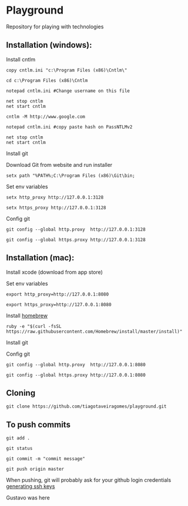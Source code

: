 # Playground

Repository for playing with technologies

## Installation (windows):

Install cntlm

	copy cntlm.ini "c:\Program Files (x86)\Cntlm\"

	cd c:\Program Files (x86)\Cntlm

	notepad cntlm.ini #Change username on this file

	net stop cntlm
	net start cntlm

	cntlm -M http://www.google.com

	notepad cntlm.ini #copy paste hash on PassNTLMv2

	net stop cntlm
	net start cntlm

Install git

Download Git from website and run installer

	setx path "%PATH%;C:\Program Files (x86)\Git\bin;

Set env variables

    setx http_proxy http://127.0.0.1:3128

    setx https_proxy http://127.0.0.1:3128

Config git

    git config --global http.proxy  http://127.0.0.1:3128

    git config --global https.proxy http://127.0.0.1:3128

## Installation (mac):

Install xcode (download from app store)

Set env variables

    export http_proxy=http://127.0.0.1:8080

    export https_proxy=http://127.0.0.1:8080

Install [homebrew](http://brew.sh/)

    ruby -e "$(curl -fsSL https://raw.githubusercontent.com/Homebrew/install/master/install)"

Install git

Config git

    git config --global http.proxy  http://127.0.0.1:8080

    git config --global https.proxy http://127.0.0.1:8080


## Cloning

    git clone https://github.com/tiagotaveiragomes/playground.git


## To push commits

    git add .

    git status

    git commit -m "commit message"

    git push origin master

When pushing, git will probably ask for your github login credentials
[generating ssh keys](https://help.github.com/articles/generating-ssh-keys/)

Gustavo was here